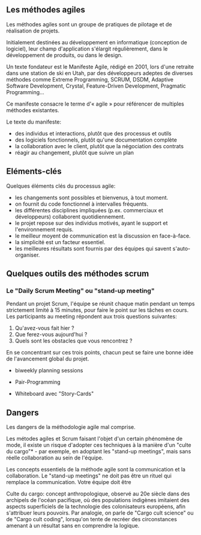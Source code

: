 ## Les méthodes agiles

Les méthodes agiles sont un groupe de pratiques de pilotage et de réalisation de projets. 

Initialement destinées au développement en informatique (conception de logiciel), leur champ d'application s'élargit régulièrement, dans le développement de produits, ou dans le design. 

Un texte fondateur est le Manifeste Agile, rédigé en 2001, lors d'une retraite dans une station de ski en Utah, par des développeurs adeptes de diverses méthodes comme Extreme Programming, SCRUM, DSDM, Adaptive Software Development, Crystal, Feature-Driven Development, Pragmatic Programming... 

Ce manifeste consacre le terme d'« agile » pour référencer de multiples méthodes existantes.

Le texte du manifeste:

- des individus et interactions, plutôt que des processus et outils
- des logiciels fonctionnels, plutôt qu'une documentation complète
- la collaboration avec le client, plutôt que la négociation des contrats
- réagir au changement, plutôt que suivre un plan

## Eléments-clés

Quelques éléments clés du processus agile:

- les changements sont possibles et bienvenus, à tout moment.
- on fournit du code fonctionnel à intervalles fréquents.
- les différentes disciplines impliquées (p.ex. commerciaux et développeurs) collaborent quotidiennement.
- le projet repose sur des individus motivés, ayant le support et l'environnement requis.
- le meilleur moyent de communication est la discussion en face-à-face.
- la simplicité est un facteur essentiel.
- les meilleures résultats sont fournis par des équipes qui savent s'auto-organiser.


## Quelques outils des méthodes scrum

### Le "Daily Scrum Meeting" ou "stand-up meeting"

Pendant un projet Scrum, l'équipe se réunit chaque matin pendant un temps strictement limité à 15 minutes, pour faire le point sur les tâches en cours. Les participants au meeting répondent aux trois questions suivantes:

1. Qu'avez-vous fait hier ?
2. Que ferez-vous aujourd'hui ?
3. Quels sont les obstacles que vous rencontrez ?

En se concentrant sur ces trois points, chacun peut se faire une bonne idée de l'avancement global du projet.

- biweekly planning sessions

- Pair-Programming

- Whiteboard avec "Story-Cards"

## Dangers

Les dangers de la méthodologie agile mal comprise.

Les métodes agiles et Scrum faisant l'objet d'un certain phénomène de mode, il existe un risque d'adopter ces techniques à la manière d'un "culte du cargo"* - par exemple, en adoptant les "stand-up meetings", mais sans réelle collaboration au sein de l'équipe. 

Les concepts essentiels de la méthode agile sont la communication et la collaboration. Le "stand-up meetings" ne doit pas être un rituel qui remplace la communication. Votre équipe doit être 

Culte du cargo: concept anthropologique, observé au 20e siècle dans des archipels de l'océan pacifique, où des populations indigènes imitaient des aspects superficiels de la technologie des colonisateurs européens, afin s'attribuer leurs pouvoirs. Par analogie, on parle de "Cargo cult science" ou de "Cargo cult coding", lorsqu'on tente de recréer des circonstances amenant à un résultat sans en comprendre la logique.

